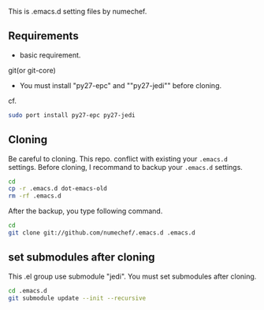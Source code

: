 This is .emacs.d setting files by numechef.

Requirements
-------------

* basic requirement.

git(or git-core)

* You must install "py27-epc" and ""py27-jedi"" before cloning.

cf.

```sh
sudo port install py27-epc py27-jedi
```

Cloning
-----------------------------

Be careful to cloning. This repo. conflict with existing your `.emacs.d` settings.
Before cloning, I recommand to backup your `.emacs.d` settings.

```sh
cd
cp -r .emacs.d dot-emacs-old
rm -rf .emacs.d
```

After the backup, you type following command.

```sh
cd
git clone git://github.com/numechef/.emacs.d .emacs.d
```

set submodules after cloning
-----------------------------

This .el group use submodule "jedi".
You must set submodules after cloning.

```sh
cd .emacs.d
git submodule update --init --recursive

```
